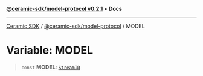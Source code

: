 [**@ceramic-sdk/model-protocol v0.2.1**](../README.md) • **Docs**

***

[Ceramic SDK](../../../README.md) / [@ceramic-sdk/model-protocol](../README.md) / MODEL

# Variable: MODEL

> `const` **MODEL**: [`StreamID`](../../identifiers/classes/StreamID.md)
